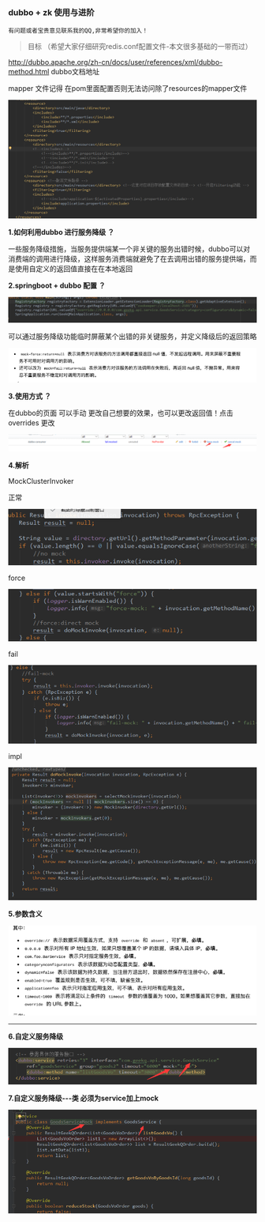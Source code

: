 ### dubbo + zk  使用与进阶  

    有问题或者宝贵意见联系我的QQ,非常希望你的加入！
    
>目标 （希望大家仔细研究redis.conf配置文件-本文很多基础的一带而过）

  http://dubbo.apache.org/zh-cn/docs/user/references/xml/dubbo-method.html dubbo文档地址
  
  mapper 文件记得 在pom里面配置否则无法访问除了resources的mapper文件
  
  ![配置图解](https://raw.githubusercontent.com/qiurunze123/imageall/master/dubbo1.png)


**1.如何利用dubbo 进行服务降级 ？**

一些服务降级措施，当服务提供端某一个非关键的服务出错时候，dubbo可以对消费端的调用进行降级，这样服务消费端就避免了在去调用出错的服务提供端，而是使用自定义的返回值直接在在本地返回

**2.springboot + dubbo 配置 ？**

  ![像注册中心写入动态覆盖配置规则](https://raw.githubusercontent.com/qiurunze123/imageall/master/dubbo2.png)

  可以通过服务降级功能临时屏蔽某个出错的非关键服务，并定义降级后的返回策略
  
  ![像注册中心写入动态覆盖配置规则](https://raw.githubusercontent.com/qiurunze123/imageall/master/dubbo3.png)

**3.使用方式 ？**

  在dubbo的页面 可以手动 更改自己想要的效果，也可以更改返回值！点击overrides 更改
  
  ![使用](https://raw.githubusercontent.com/qiurunze123/imageall/master/dubbo4.png)

**4.解析**

  MockClusterInvoker 
  
  正常
  
  ![使用](https://raw.githubusercontent.com/qiurunze123/imageall/master/dubbo5.png)
  
  force
  
  ![使用](https://raw.githubusercontent.com/qiurunze123/imageall/master/dubbo6.png)
  
  fail
  
  ![使用](https://raw.githubusercontent.com/qiurunze123/imageall/master/dubbo7.png)
  
  impl
  
  ![使用](https://raw.githubusercontent.com/qiurunze123/imageall/master/dubbo8.png)


**5.参数含义**

   ![使用](https://raw.githubusercontent.com/qiurunze123/imageall/master/dubbo9.png)
   
------------------------------------------------------------------------------------------------------

**6.自定义服务降级**

   ![使用](https://raw.githubusercontent.com/qiurunze123/imageall/master/dubbo10.png)

**7.自定义服务降级---类 必须为service加上mock**

   ![使用](https://raw.githubusercontent.com/qiurunze123/imageall/master/dubbo11.png)
